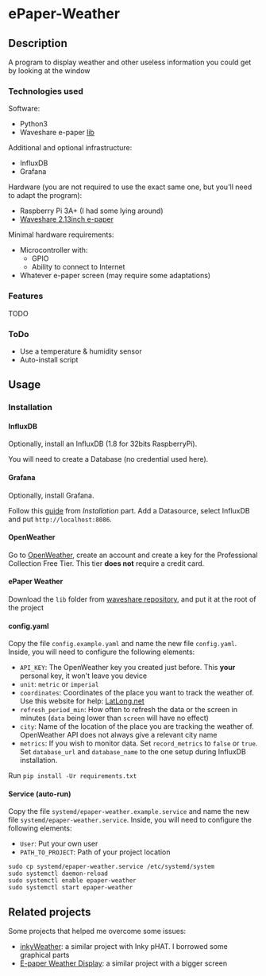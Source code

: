 # ePaper-Weather

## Description

A program to display weather and other useless information you could get by looking at the window

### Technologies used

Software:

- Python3
- Waveshare e-paper [lib](https://github.com/waveshare/e-Paper/blob/master/RaspberryPi_JetsonNano/python/lib/)

Additional and optional infrastructure:

- InfluxDB
- Grafana

Hardware (you are not required to use the exact same one, but you'll need to adapt the program):

- Raspberry Pi 3A+ (I had some lying around)
- [Waveshare 2.13inch e-paper](https://www.waveshare.com/wiki/2.13inch_e-Paper_HAT_Manual)

Minimal hardware requirements:

- Microcontroller with:
    - GPIO
    - Ability to connect to Internet
- Whatever e-paper screen (may require some adaptations)

### Features

TODO

### ToDo

- Use a temperature & humidity sensor
- Auto-install script

## Usage

### Installation

#### InfluxDB

Optionally, install an InfluxDB (1.8 for 32bits RaspberryPi).

You will need to create a Database (no credential used here).

#### Grafana

Optionally, install Grafana.

Follow this [guide](https://grafana.com/tutorials/install-grafana-on-raspberry-pi/) from *Installation* part.
Add a Datasource, select InfluxDB and put `http://localhost:8086`.

#### OpenWeather

Go to [OpenWeather](https://openweathermap.org/price#current), create an account and create a key for the Professional
Collection Free Tier. This tier **does not** require a credit card.

#### ePaper Weather

Download the `lib` folder
from [waveshare repository](https://github.com/waveshare/e-Paper/tree/master/RaspberryPi_JetsonNano/python/lib/waveshare_epd),
and put it at the root of the project

#### config.yaml

Copy the file `config.example.yaml` and name the new file `config.yaml`. Inside, you will need to configure the
following elements:

- `API_KEY`: The OpenWeather key you created just before. This **your** personal key, it won't leave you device
- `unit`: `metric` or `imperial`
- `coordinates`: Coordinates of the place you want to track the weather of. Use this website for
  help: [LatLong.net](https://www.latlong.net/)
- `refresh_period_min`: How often to refresh the data or the screen in minutes (`data` being lower than `screen` will
  have no effect)
- `city`: Name of the location of the place you are tracking the weather of. OpenWeather API does not always give a
  relevant city name
- `metrics`: If you wish to monitor data. Set `record_metrics` to `false` or `true`. Set `database_url`
  and `database_name` to the one setup during InfluxDB installation.

Run `pip install -Ur requirements.txt`

#### Service (auto-run)

Copy the file `systemd/epaper-weather.example.service` and name the new file `systemd/epaper-weather.service`. Inside, you will need to configure the
following elements:
- `User`: Put your own user
- `PATH_TO_PROJECT`: Path of your project location

```
sudo cp systemd/epaper-weather.service /etc/systemd/system
sudo systemctl daemon-reload
sudo systemctl enable epaper-weather
sudo systemctl start epaper-weather
```

## Related projects

Some projects that helped me overcome some issues:

- [inkyWeather](https://github.com/xenOs76/inkyWeather): a similar project with Inky pHAT. I borrowed some graphical
  parts
- [E-paper Weather Display](https://github.com/AbnormalDistributions/e_paper_weather_display): a similar project with a
  bigger screen
